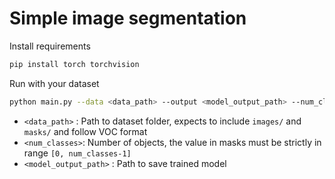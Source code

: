 # Simple image segmentation

Install requirements

```bash
pip install torch torchvision
```

Run with your dataset
```sh
python main.py --data <data_path> --output <model_output_path> --num_classes <num_classes> --batch_size <default=8> --num_epochs <default=10>
```

- `<data_path>` : Path to dataset folder, expects to include `images/` and `masks/` and follow VOC format
- `<num_classes>`: Number of objects, the value in masks must be strictly in range `[0, num_classes-1]`
- `<model_output_path>` : Path to save trained model
